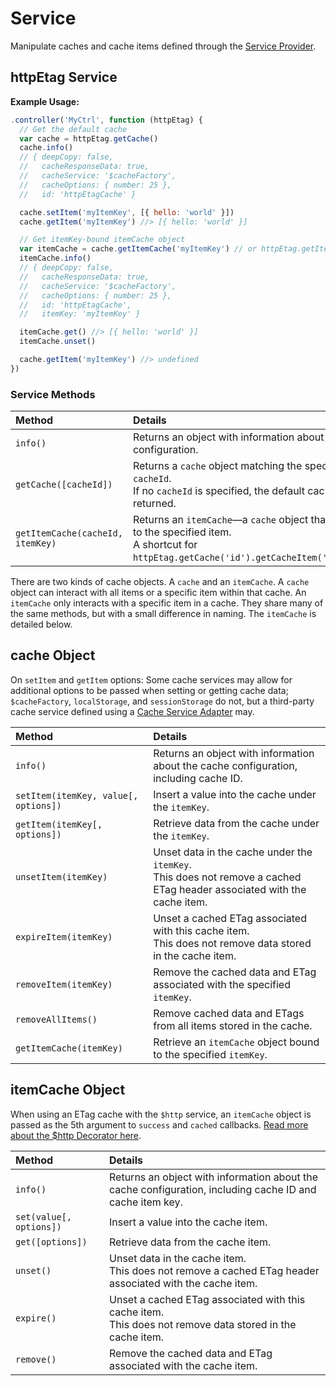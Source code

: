 # Service

Manipulate caches and cache items defined through the [Service Provider](service_provider.md).

## httpEtag Service

**Example Usage:**

``` javascript
.controller('MyCtrl', function (httpEtag) {
  // Get the default cache
  var cache = httpEtag.getCache()
  cache.info()
  // { deepCopy: false,
  //   cacheResponseData: true,
  //   cacheService: '$cacheFactory',
  //   cacheOptions: { number: 25 },
  //   id: 'httpEtagCache' }

  cache.setItem('myItemKey', [{ hello: 'world' }])
  cache.getItem('myItemKey') //> [{ hello: 'world' }]

  // Get itemKey-bound itemCache object
  var itemCache = cache.getItemCache('myItemKey') // or httpEtag.getItemCache('httpEtagCache', 'myItemKey')
  itemCache.info()
  // { deepCopy: false,
  //   cacheResponseData: true,
  //   cacheService: '$cacheFactory',
  //   cacheOptions: { number: 25 },
  //   id: 'httpEtagCache',
  //   itemKey: 'myItemKey' }

  itemCache.get() //> [{ hello: 'world' }]
  itemCache.unset()

  cache.getItem('myItemKey') //> undefined
})
```
### Service Methods

| Method | Details |
| :-- | :-- |
| `info()` | Returns an object with information about the cache configuration. |
| `getCache([cacheId])` | Returns a `cache` object matching the specified `cacheId`.<br>If no `cacheId` is specified, the default cache is returned. |
| `getItemCache(cacheId, itemKey)` | Returns an `itemCache`—a `cache` object that's bound to the specified item.<br>A shortcut for `httpEtag.getCache('id').getCacheItem('itemKey')`. |

There are two kinds of cache objects. A `cache` and an `itemCache`. A `cache` object can interact with all items or a specific item within that cache. An `itemCache` only interacts with a specific item in a cache. They share many of the same methods, but with a small difference in naming. The `itemCache` is detailed below.

## cache Object

On `setItem` and `getItem` options: Some cache services may allow for additional options to be passed when setting or getting cache data; `$cacheFactory`, `localStorage`, and `sessionStorage` do not, but a third-party cache service defined using a [Cache Service Adapter](cache_service_adapters.md) may.

| Method | Details |
| :-- | :-- |
| `info()` | Returns an object with information about the cache configuration, including cache ID. |
| `setItem(itemKey, value[, options])` | Insert a value into the cache under the `itemKey`. |
| `getItem(itemKey[, options])` | Retrieve data from the cache under the `itemKey`. |
| `unsetItem(itemKey)` | Unset data in the cache under the `itemKey`.<br>This does not remove a cached ETag header associated with the cache item. |
| `expireItem(itemKey)` | Unset a cached ETag associated with this cache item.<br>This does not remove data stored in the cache item. |
| `removeItem(itemKey)` | Remove the cached data and ETag associated with the specified `itemKey`. |
| `removeAllItems()` | Remove cached data and ETags from all items stored in the cache. |
| `getItemCache(itemKey)` | Retrieve an `itemCache` object bound to the specified `itemKey`. |


## itemCache Object

When using an ETag cache with the `$http` service, an `itemCache` object is passed as the 5th argument to `success` and `cached` callbacks. [Read more about the $http Decorator here](http_decorator.md).

| Method | Details |
| :-- | :-- |
| `info()` | Returns an object with information about the cache configuration, including cache ID and cache item key. |
| `set(value[, options])` | Insert a value into the cache item. |
| `get([options])` | Retrieve data from the cache item. |
| `unset()` | Unset data in the cache item.<br>This does not remove a cached ETag header associated with the cache item. |
| `expire()` | Unset a cached ETag associated with this cache item.<br>This does not remove data stored in the cache item. |
| `remove()` | Remove the cached data and ETag associated with the cache item. |
